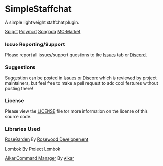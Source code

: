 # SimpleStaffchat
A simple lightweight staffchat plugin.

[Spigot](https://www.spigotmc.org/resources/simplestaffchat2-1-7-1-18.91883/) [Polymart](https://polymart.org/resource/simplestaffchat2-1-7-1-18.1173) [Songoda](https://songoda.com/marketplace/product/simplestaffchat-17-116-staffchat.645) [MC-Market](https://www.mc-market.org/resources/22491/)

### Issue Reporting/Support

Please report all issues/support questions to the [Issues](https://github.com/RefracDevelopment/SimpleStaffChat2/issues) tab or [Discord](https://refracdev.ml).

### Suggestions

Suggestion can be posted in [Issues](https://github.com/RefracDevelopment/SimpleStaffChat2/issues) or [Discord](https://refracdev.ml) which is reviewed by project maintainers, but feel free to make a pull request to add cool features without posting there!

### License
Please view the [LICENSE](LICENSE) file for more information on the license of this source code.

### Libraries Used
[RoseGarden](https://github.com/Rosewood-Development/RoseGarden) By [Rosewood Developement](https://github.com/Rosewood-Development)

[Lombok](https://github.com/projectlombok/lombok) By [Project Lombok](https://github.com/projectlombok)

[Aikar Command Manager](https://github.com/aikar/commands) By [Aikar](https://github.com/aikar)
